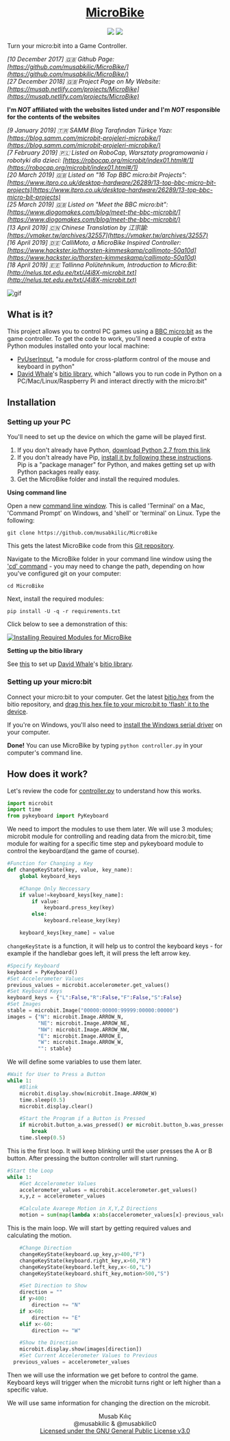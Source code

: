 <h1 align="center">
	<a href="https://github.com/musabkilic/MicroBike">MicroBike</a>
</h1>

<p align="center">
	<img src="https://img.shields.io/github/license/musabkilic/microbike.svg"/>
	<img src="https://img.shields.io/github/stars/musabkilic/microbike.svg"/>
</p>

Turn your micro:bit into a Game Controller.

_[10 December 2017] :uk: Github Page: [https://github.com/musabkilic/MicroBike/](https://github.com/musabkilic/MicroBike/)_  
_[27 December 2018] :uk: Project Page on My Website: [https://musab.netlify.com/projects/MicroBike](https://musab.netlify.com/projects/MicroBike)_  

**I'm _NOT_ affiliated with the websites listed under and I'm _NOT_ responsible for the contents of the websites**

_[9 January 2019] :tr: SAMM Blog Tarafından Türkçe Yazı: [https://blog.samm.com/microbit-projeleri-microbike/](https://blog.samm.com/microbit-projeleri-microbike/)_  
_[7 February 2019] :poland: Listed on RoboCap, Warsztaty programowania i robotyki dla dzieci: [https://robocap.org/microbit/index01.html#/1](https://robocap.org/microbit/index01.html#/1)_   
_[20 March 2019] :uk: Listed on "16 Top BBC micro:bit Projects": [https://www.itpro.co.uk/desktop-hardware/26289/13-top-bbc-micro-bit-projects](https://www.itpro.co.uk/desktop-hardware/26289/13-top-bbc-micro-bit-projects)_   
_[25 March 2019] :uk: Listed on "Meet the BBC micro:bit": [https://www.diogomakes.com/blog/meet-the-bbc-microbit/](https://www.diogomakes.com/blog/meet-the-bbc-microbit/)_   
_[13 April 2019] :cn: Chinese Translation by 江宗諭: [https://vmaker.tw/archives/32557](https://vmaker.tw/archives/32557)_   
_[16 April 2019] :de: CalliMoto, a MicroBike Inspired Controller: [https://www.hackster.io/thorsten-kimmeskamp/callimoto-50a10d](https://www.hackster.io/thorsten-kimmeskamp/callimoto-50a10d)_   
_[18 April 2019] :estonia: Tallinna Polütehnikum, Introduction to Micro:Bit: [http://nelus.tpt.edu.ee/txt/J4i8X-microbit.txt](http://nelus.tpt.edu.ee/txt/J4i8X-microbit.txt)_   

![gif](https://github.com/musabkilic/MicroBike/raw/master/res/microbike.gif)

## What is it?

This project allows you to control PC games using a [BBC micro:bit](https://microbit.org/) as the game controller. To get the code to work, you'll need a couple of extra Python modules installed onto your local machine:
- [PyUserInput](https://github.com/SavinaRoja/PyUserInput), "a module for cross-platform control of the mouse and keyboard in python"
- [David Whale](https://github.com/whaleygeek)'s [bitio library](https://github.com/whaleygeek/bitio), which "allows you to run code in Python on a PC/Mac/Linux/Raspberry Pi and interact directly with the micro:bit"

## Installation
### Setting up your PC
You'll need to set up the device on which the game will be played first.
1. If you don't already have Python, [download Python 2.7 from this link](https://www.python.org/download/releases/2.7/)
2. If you don't already have Pip, [install it by following these instructions](https://pip.pypa.io/en/stable/installing/). Pip is a "package manager" for Python, and makes getting set up with Python packages really easy.
3. Get the MicroBike folder and install the required modules.

**Using command line**

Open a new [command line window](https://www.computerhope.com/jargon/c/commandi.htm). This is called 'Terminal' on a Mac, 'Command Prompt' on Windows, and 'shell' or 'terminal' on Linux. Type the following:

   ```git clone https://github.com/musabkilic/MicroBike```
   
This gets the latest MicroBike code from this [Git repository](https://help.github.com/articles/about-repositories/).
   
   Navigate to the MicroBike folder in your command line window using the ['cd' command](https://en.wikipedia.org/wiki/Cd_(command)) - you may need to change the path, depending on how you've configured git on your computer:
   
   ```cd MicroBike```
   
Next, install the required modules:

   ```pip install -U -q -r requirements.txt```

Click below to see a demonstration of this:

[![Installing Required Modules for MicroBike](https://github.com/musabkilic/MicroBike/raw/master/res/command_line.png)](https://www.youtube.com/watch?v=x_Vw__5VoTY "Installing Required Modules for MicroBike")

**Setting up the bitio library**

See [this](https://github.com/whaleygeek/bitio#getting-started) to set up [David Whale](https://github.com/whaleygeek)'s [bitio library](https://github.com/whaleygeek/bitio).

### Setting up your micro:bit
Connect your micro:bit to your computer. Get the latest [bitio.hex](https://github.com/whaleygeek/bitio/raw/master/bitio.hex) from the bitio repository, and [drag this hex file to your micro:bit to 'flash' it to the device](https://microbit.org/guide/hardware/usb/).

If you're on Windows, you'll also need to [install the Windows serial driver](https://os.mbed.com/docs/v5.9/tutorials/windows-serial-driver.html) on your computer.

**Done!** You can use MicroBike by typing ```python controller.py``` in your computer's command line.


## How does it work?
Let's review the code for [controller.py](https://github.com/musabkilic/MicroBike/blob/master/controller.py) to understand how this works.

```python
import microbit
import time
from pykeyboard import PyKeyboard
```

We need to import the modules to use them later. We will use 3 modules; microbit module for controlling and reading data from the micro:bit, time module for waiting for a specific time step and pykeyboard module to control the keyboard(and the game of course).

```python
#Function for Changing a Key 
def changeKeyState(key, value, key_name):
	global keyboard_keys

	#Change Only Neccessary
	if value!=keyboard_keys[key_name]:
		if value:
			keyboard.press_key(key)
		else:
			keyboard.release_key(key)

	keyboard_keys[key_name] = value
```

`changeKeyState` is a function, it will help us to control the keyboard keys - for example if the handlebar goes left, it will press the left arrow key.

```python
#Specify Keyboard
keyboard = PyKeyboard()
#Set Accelerometer Values
previous_values = microbit.accelerometer.get_values()
#Set Keyboard Keys
keyboard_keys = {"L":False,"R":False,"F":False,"S":False}
#Set Images
stable = microbit.Image("00000:00000:99999:00000:00000")
images = {"N": microbit.Image.ARROW_N,
		  "NE": microbit.Image.ARROW_NE,
		  "NW": microbit.Image.ARROW_NW,
		  "E": microbit.Image.ARROW_E,
		  "W": microbit.Image.ARROW_W,
		  "": stable}
```

We will define some variables to use them later.

```python
#Wait for User to Press a Button
while 1:
	#Blink
	microbit.display.show(microbit.Image.ARROW_W)
	time.sleep(0.5)
	microbit.display.clear()

	#Start the Program if a Button is Pressed
	if microbit.button_a.was_pressed() or microbit.button_b.was_pressed():
		break
	time.sleep(0.5)
```

This is the first loop. It will keep blinking until the user presses the A or B button. After pressing the button controller will start running.

```python
#Start the Loop
while 1:
	#Get Accelerometer Values
	accelerometer_values = microbit.accelerometer.get_values()
	x,y,z = accelerometer_values

	#Calculate Avarege Motion in X,Y,Z Directions
	motion = sum(map(lambda x:abs(accelerometer_values[x]-previous_values[x]),range(3)))/3
```

This is the main loop. We will start by getting required values and calculating the motion.

```python
	#Change Direction
	changeKeyState(keyboard.up_key,y>400,"F")
	changeKeyState(keyboard.right_key,x>60,"R")
	changeKeyState(keyboard.left_key,x<-60,"L")
	changeKeyState(keyboard.shift_key,motion>500,"S")

	#Set Direction to Show
	direction = ""
	if y>400:
		direction += "N"
	if x>60:
		direction += "E"
	elif x<-60:
		direction += "W"

	#Show the Direction
	microbit.display.show(images[direction])
	#Set Current Accelerometer Values to Previous
  previous_values = accelerometer_values
```
Then we will use the information we get before to control the game. Keyboard keys will trigger when the microbit turns right or left higher than a specific value.

We will use same information for changing the direction on the microbit.

<p align="center">
	Musab Kılıç<br/>
	@musabkilic & @musabkilic0<br/>
	<a href="https://github.com/musabkilic/MicroBike/blob/master/LICENSE">Licensed under the GNU General Public License v3.0</a>
</p>
